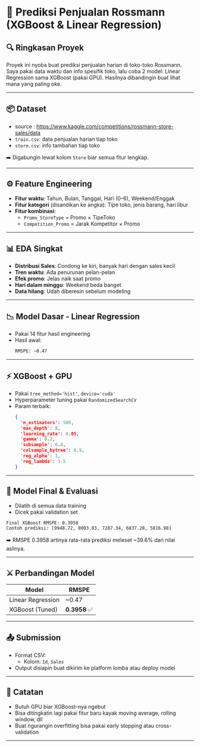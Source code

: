 # 🎯 Prediksi Penjualan Rossmann (XGBoost & Linear Regression)

## 🔍 Ringkasan Proyek

Proyek ini nyoba buat prediksi penjualan harian di toko-toko Rossmann. Saya pakai data waktu dan info spesifik toko, lalu coba 2 model: Linear Regression sama XGBoost (pakai GPU). Hasilnya dibandingin buat lihat mana yang paling oke.

---

## 📦 Dataset
-  source : https://www.kaggle.com/competitions/rossmann-store-sales/data
- `train.csv`: data penjualan harian tiap toko
- `store.csv`: info tambahan tiap toko

➡️ Digabungin lewat kolom `Store` biar semua fitur lengkap.

---

## ⚙️ Feature Engineering

- **Fitur waktu**: Tahun, Bulan, Tanggal, Hari (0–6), Weekend/Enggak
- **Fitur kategori** (disandikan ke angka): Tipe toko, jenis barang, hari libur
- **Fitur kombinasi**:
  - `Promo_StoreType` = Promo × TipeToko
  - `Competition_Promo` = Jarak Kompetitor × Promo

---

## 📊 EDA Singkat

- **Distribusi Sales**: Condong ke kiri, banyak hari dengan sales kecil
- **Tren waktu**: Ada penurunan pelan-pelan
- **Efek promo**: Jelas naik saat promo
- **Hari dalam minggu**: Weekend beda banget
- **Data hilang**: Udah diberesin sebelum modeling

---

## 📉 Model Dasar - Linear Regression

- Pakai 14 fitur hasil engineering
- Hasil awal:
  ```bash
  RMSPE: ~0.47
  ```

---

## ⚡ XGBoost + GPU

- Pakai `tree_method='hist'`, `device='cuda'`
- Hyperparameter tuning pakai `RandomizedSearchCV`
- Param terbaik:
  ```json
  {
    'n_estimators': 500,
    'max_depth': 8,
    'learning_rate': 0.05,
    'gamma': 0.2,
    'subsample': 0.8,
    'colsample_bytree': 0.9,
    'reg_alpha': 1,
    'reg_lambda': 1.5
  }
  ```

---

## 🏁 Model Final & Evaluasi

- Dilatih di semua data training
- Dicek pakai validation set

```bash
Final XGBoost RMSPE: 0.3958
Contoh prediksi: [9948.72, 8003.03, 7287.34, 6837.28, 5816.98]
```

➡️ RMSPE 0.3958 artinya rata-rata prediksi meleset \~39.6% dari nilai aslinya.

---

## ⚔️ Perbandingan Model

| Model             | RMSPE        |
| ----------------- | ------------ |
| Linear Regression | \~0.47       |
| XGBoost (Tuned)   | **0.3958** ✅ |

---

## 📤 Submission

- Format CSV:
  - Kolom: `Id`, `Sales`
- Output disiapin buat dikirim ke platform lomba atau deploy model

---

## 🧠 Catatan

- Butuh GPU biar XGBoost-nya ngebut
- Bisa ditingkatin lagi pakai fitur baru kayak moving average, rolling window, dll
- Buat ngurangin overfitting bisa pakai early stopping atau cross-validation

---

